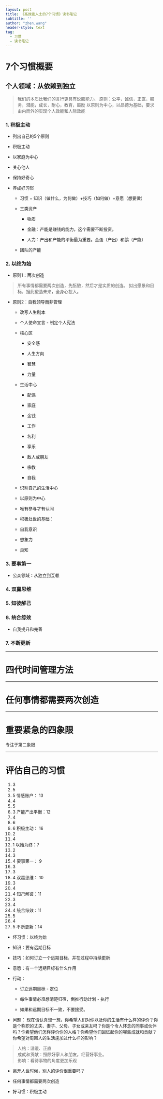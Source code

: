 ```yaml
---
layout: post
title: 《高效能人士的7个习惯》读书笔记
subtitle: ''
author: "zhen.wang"
header-style: text
tag:
  - 习惯
  - 读书笔记
---
```


# 7个习惯概要


## 个人领域：从依赖到独立

> 我们的本质比我们的言行更具有说服能力。
原则：公平，诚信，正直，服务，潜能，成长，耐心，教育，鼓励
以原则为中心，以品德为基础，要求由内而外的实现个人效能和人际效能

### 1. 积极主动

- 列出自己的5个原则


- 积极主动


- 以家庭为中心


- 关心他人


- 保持好奇心


- 养成好习惯
    - 习惯 = 知识（做什么，为何做）+技巧（如何做）+意愿（想要做）


     - 三类资产


        - 物质


        - 金融：产能是赚钱的能力，这个需要不断投资。


        - 人力：产出和产能的平衡最为重要。金蛋（产出）和鹅（产能）


    - 团队的产能


### 2. 以终为始


* 原则1：两次创造
> 所有事情都需要两次创造，先酝酿，然后才是实质的创造。
拟出愿景和目标，据此塑造未来，全身心投入。  
* 原则2：自我领导而非管理
    - 改写人生剧本


    - 个人使命宣言 - 制定个人宪法


    - 核心区


        - 安全感


        - 人生方向


        - 智慧


        - 力量


    - 生活中心


        - 配偶


        - 家庭


        - 金钱


        - 工作


        - 名利


        - 享乐


        - 敌人或朋友


        - 宗教


        - 自我


    - 识别自己的生活中心


    - 以原则为中心


    - 唯有参与才有认同


    - 积极处世的基础：


    - 自我意识


    - 想象力


    - 良知


### 3. 要事第一


- 公众领域：从独立到互赖


### 4. 双赢思维


### 5. 知彼解己


### 6. 统合综效


- 自我提升和完善


### 7. 不断更新



---

# 四代时间管理方法



---

# 任何事情都需要两次创造



---

# 重要紧急的四象限

专注于第二象限

---

# 评估自己的习惯

1. 3
2. 5
3. 5
情感账户： 13
4. 4
5. 5
6. 3
产能产出平衡：12
7. 4
8. 6
9. 6
​积极主动： 16
10. 2
11. 4
12. 1
以始为终：7
13. 2
14. 3
15. 4
要事第一： 9
16. 3
17. 3
18. 4
双赢思维： 10
19. 3
20. 4
21. 4
知己解彼：11
22. 3
23. 4
24. 4
统合综效：11
25. 5
26. 4
27. 5
不断更新：14
- 坏习惯：以终为始


- 知识：要有远期目标


- 技巧：如何订立一个远期目标，并在过程中持续更新


- 意愿：有一个远期目标有什么作用


- 行动：


    - 订立远期目标 - 定位


    - 每件事情必须想清楚归宿，倒推行动计划 - 执行


    - 如果和远期目标不一致，不要接受。


- 问题： 现在请认真想一想，你希望人们对你以及你的生活有什么样的评价？你是个称职的丈夫、妻子、父母、子女或亲友吗？你是个令人怀念的同事或伙伴吗？你希望他们怎样评价你的人格？你希望他们回忆起你的哪些成就和贡献？你希望对周围人的生活施加过什么样的影响？

> 人格：温暖、正直  
成就和贡献：照顾好家人和朋友，经营好事业。  
影响：看待事物的角度更加乐观
  
  - 离开人世时候，别人的评价很重要吗？
  - 任何事情都需要两次创造

- 好习惯：积极主动

